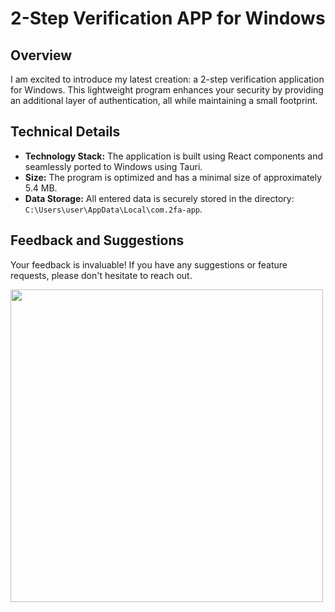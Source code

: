 # 2-Step Verification APP for Windows

## Overview

I am excited to introduce my latest creation: a 2-step verification application for Windows. This lightweight program enhances your security by providing an additional layer of authentication, all while maintaining a small footprint.

## Technical Details

- **Technology Stack:** The application is built using React components and seamlessly ported to Windows using Tauri.
- **Size:** The program is optimized and has a minimal size of approximately 5.4 MB.
- **Data Storage:** All entered data is securely stored in the directory: `C:\Users\user\AppData\Local\com.2fa-app`.

## Feedback and Suggestions

Your feedback is invaluable! If you have any suggestions or feature requests, please don't hesitate to reach out.


<img src="https://github.com/user-attachments/assets/c3c995fc-7455-4c6e-a09f-dd83cf5909b6" width="500" height="auto">

